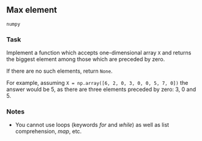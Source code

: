 ## Max element

`numpy`

### Task

Implement a function which accepts one-dimensional array `X` and returns the biggest element
among those which are preceded by zero.

If there are no such elements, return `None`.

For example, assuming ```X = np.array([6, 2, 0, 3, 0, 0, 5, 7, 0])``` the answer would be 5,
as there are three elements preceded by zero: 3, 0 and 5.

### Notes

* You cannot use loops (keywords *for* and *while*) as well as list comprehension, *map*, etc.

